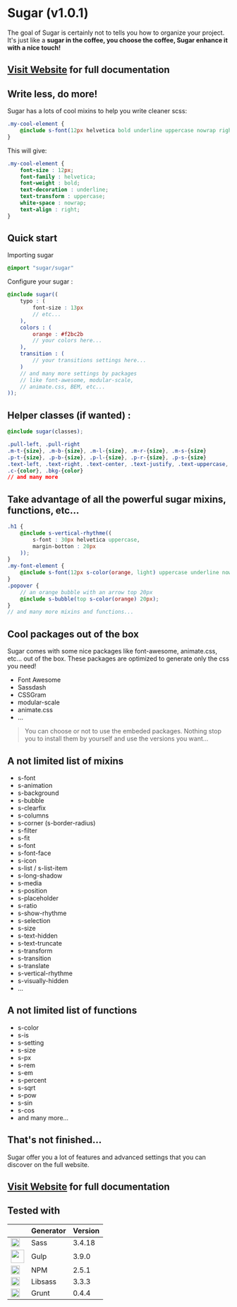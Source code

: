 # Sugar (v1.0.1)

The goal of Sugar is certainly not to tells you how to organize your project. It's just like a **sugar in the coffee, you choose the coffee, Sugar enhance it with a nice touch!**

## [Visit Website](http://sugarcss.io) for full documentation


## Write less, do more!

Sugar has a lots of cool mixins to help you write cleaner scss:

```scss
.my-cool-element {
    @include s-font(12px helvetica bold underline uppercase nowrap right);
}
```

This will give:

```css
.my-cool-element {
    font-size : 12px;
    font-family : helvetica;
    font-weight : bold;
    text-decoration : underline;
    text-transform : uppercase;
    white-space : nowrap;
    text-align : right;
}
```

## Quick start
	
Importing sugar

```scss
@import "sugar/sugar"
```

Configure your sugar :

```scss
@include sugar((
	typo : (
		font-size : 13px
		// etc...
	),
	colors : (
		orange : #f2bc2b
		// your colors here...
	),
	transition : (
		// your transitions settings here...
	)
	// and many more settings by packages
	// like font-awesome, modular-scale,
	// animate.css, BEM, etc...
));
```

## Helper classes (if wanted) :

```scss
@include sugar(classes);
```

```css
.pull-left, .pull-right
.m-t-{size}, .m-b-{size}, .m-l-{size}, .m-r-{size}, .m-s-{size}
.p-t-{size}, .p-b-{size}, .p-l-{size}, .p-r-{size}, .p-s-{size}
.text-left, .text-right, .text-center, .text-justify, .text-uppercase, .text-lowercase, .text-capitalize
.c-{color}, .bkg-{color}
// and many more
```

## Take advantage of all the powerful sugar mixins, functions, etc...

```scss
.h1 {
    @include s-vertical-rhythme((
        s-font : 30px helvetica uppercase,
        margin-botton : 20px
    ));
}
.my-font-element {
    @include s-font(12px s-color(orange, light) uppercase underline nowrap);
}
.popover {
    // an orange bubble with an arrow top 20px
    @include s-bubble(top s-color(orange) 20px);
}
// and many more mixins and functions...
```

## Cool packages out of the box

Sugar comes with some nice packages like font-awesome, animate.css, etc... out of the box. These packages are optimized to generate only the css you need!

- Font Awesome
- Sassdash
- CSSGram
- modular-scale
- animate.css
- ...

> You can choose or not to use the embeded packages. Nothing stop you to install them by yourself and use the versions you want...

## A not limited list of mixins

- s-font
- s-animation
- s-background
- s-bubble
- s-clearfix
- s-columns
- s-corner (s-border-radius)
- s-filter
- s-fit
- s-font
- s-font-face
- s-icon
- s-list / s-list-item
- s-long-shadow
- s-media
- s-position
- s-placeholder
- s-ratio
- s-show-rhythme
- s-selection
- s-size
- s-text-hidden
- s-text-truncate
- s-transform
- s-transition
- s-translate
- s-vertical-rhythme
- s-visually-hidden
- ...


## A not limited list of functions

- s-color
- s-is
- s-setting
- s-size
- s-px
- s-rem
- s-em
- s-percent
- s-sqrt
- s-pow
- s-sin
- s-cos
- and many more...




## That's not finished...

Sugar offer you a lot of features and advanced settings that you can discover on the full website.

## [Visit Website](http://sugarcss.io) for full documentation


## Tested with

|    | Generator |  Version  |
| ------------- | ------------- | ------------- |
| <img src="https://upload.wikimedia.org/wikipedia/commons/thumb/9/96/Sass_Logo_Color.svg/1280px-Sass_Logo_Color.svg.png" height="20" />  |  Sass  |  3.4.18  |
| <img src="http://www.codingpedia.org/wp-content/uploads/2014/04/gulp-2x.png" height="30" />  |  Gulp  | 3.9.0  |
| <img src="https://www.npmjs.com/static/images/npm-logo.svg" height="20" />  |  NPM  | 2.5.1  |
| <img src="https://cms-assets.tutsplus.com/uploads/users/30/posts/23114/preview_image/libsass.png" height="20" />  |  Libsass  | 3.3.3  |
|  <img src="http://rhumaric.com/wp-content/uploads/2013/05/bower-logo.png" height="20" />  |  Grunt  |  0.4.4  |